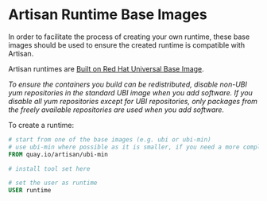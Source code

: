 # Artisan Runtime Base Images

In order to facilitate the process of creating your own runtime, these base images should be used to ensure
the created runtime is compatible with Artisan.

Artisan runtimes are [Built on Red Hat Universal Base Image](https://developers.redhat.com/articles/ubi-faq#).

*To ensure the containers you build can be redistributed, disable non-UBI yum repositories in the standard UBI image when you add software.
If you disable all yum repositories except for UBI repositories, only packages from the freely available repositories are used when you add software.*

To create a runtime:

```Dockerfile
# start from one of the base images (e.g. ubi or ubi-min)
# use ubi-min where possible as it is smaller, if you need a more complete linux use ubi
FROM quay.io/artisan/ubi-min

# install tool set here

# set the user as runtime
USER runtime
```